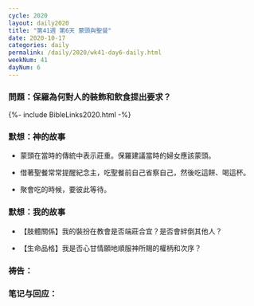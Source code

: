 ```yaml
---
cycle: 2020
layout: daily2020
title: "第41週 第6天 蒙頭與聖餐"
date: 2020-10-17
categories: daily
permalink: /daily/2020/wk41-day6-daily.html
weekNum: 41
dayNum: 6
---
```


### 問題：保羅為何對人的裝飾和飲食提出要求？

{%- include BibleLinks2020.html -%}

### 默想：神的故事 
+ 蒙頭在當時的傳統中表示莊重。保羅建議當時的婦女應該蒙頭。

+ 借著聖餐常常提醒紀念主，吃聖餐前自己省察自己，然後吃這餅、喝這杯。

+ 聚會吃的時候，要彼此等待。

### 默想：我的故事
+ 【肢體關係】我的裝扮在教會是否端莊合宜？是否會絆倒其他人？

+ 【生命品格】我是否心甘情願地順服神所賜的權柄和次序？

### 祷告：

### 笔记与回应：

